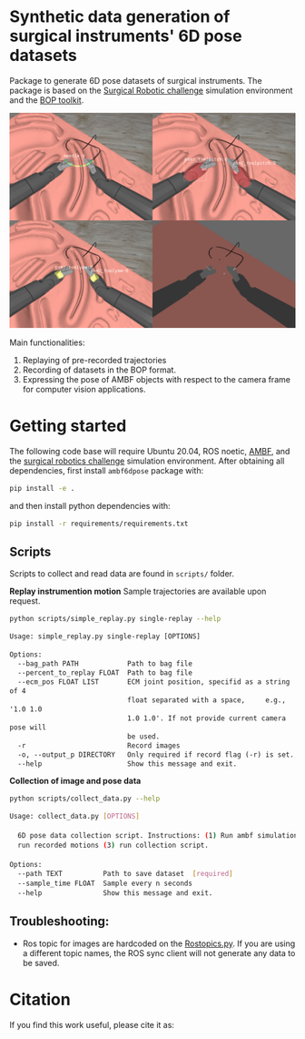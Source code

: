 # Synthetic data generation of surgical instruments' 6D pose datasets​ 

Package to generate 6D pose datasets of surgical instruments. The package is based on the [Surgical Robotic challenge][SRC-github] simulation environment and the [BOP toolkit][BOP-github].

<p align="center">
<img src="./docs/imgs/main_fig.png" width="700">
</p>


Main functionalities:

1. Replaying of pre-recorded trajectories 
2. Recording of datasets in the BOP format.
3. Expressing the pose of AMBF objects with respect to the camera frame for computer vision applications.

# Getting started

The following code base will require Ubuntu 20.04, ROS noetic, [AMBF][ambf-github], and the [surgical robotics challenge][SRC-github] simulation environment. After obtaining all dependencies, first install `ambf6dpose` package with:

```bash
pip install -e .
```

and then install python dependencies with:

```bash
pip install -r requirements/requirements.txt
```

## Scripts
Scripts to collect and read data are found in `scripts/` folder.

**Replay instrumention motion**
Sample trajectories are available upon request.

```bash
python scripts/simple_replay.py single-replay --help
```

```
Usage: simple_replay.py single-replay [OPTIONS]

Options:
  --bag_path PATH            Path to bag file
  --percent_to_replay FLOAT  Path to bag file
  --ecm_pos FLOAT LIST       ECM joint position, specifid as a string of 4
                             float separated with a space,     e.g., '1.0 1.0
                             1.0 1.0'. If not provide current camera pose will
                             be used.
  -r                         Record images
  -o, --output_p DIRECTORY   Only required if record flag (-r) is set.
  --help                     Show this message and exit.
```

**Collection of image and pose data**
```bash
python scripts/collect_data.py --help
```

```bash
Usage: collect_data.py [OPTIONS]

  6D pose data collection script. Instructions: (1) Run ambf simulation (2)
  run recorded motions (3) run collection script.

Options:
  --path TEXT          Path to save dataset  [required]
  --sample_time FLOAT  Sample every n seconds
  --help               Show this message and exit.
```


## Troubleshooting:

* Ros topic for images are hardcoded on the [Rostopics.py](./ambf6dpose/DataCollection/Rostopics.py). If you are using a different topic names, the ROS sync client will not generate any data to be saved.

# Citation
If you find this work useful, please cite it as:

```bibtex

```

[//]: # (Important resources)

[SRC-github]: https://github.com/surgical-robotics-ai/surgical_robotics_challenge
[BOP-github]: https://github.com/thodan/bop_toolkit 
[ambf-github]: https://github.com/WPI-AIM/ambf/tree/ambf-2.0